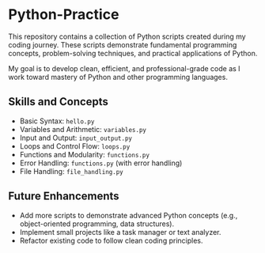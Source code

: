 # Python-Practice

This repository contains a collection of Python scripts created during my coding journey. These scripts demonstrate fundamental programming concepts, problem-solving techniques, and practical applications of Python. 

My goal is to develop clean, efficient, and professional-grade code as I work toward mastery of Python and other programming languages.

## Skills and Concepts
- Basic Syntax: `hello.py`
- Variables and Arithmetic: `variables.py`
- Input and Output: `input_output.py`
- Loops and Control Flow: `loops.py`
- Functions and Modularity: `functions.py`
- Error Handling: `functions.py` (with error handling)
- File Handling: `file_handling.py`

## Future Enhancements
- Add more scripts to demonstrate advanced Python concepts (e.g., object-oriented programming, data structures).
- Implement small projects like a task manager or text analyzer.
- Refactor existing code to follow clean coding principles.
